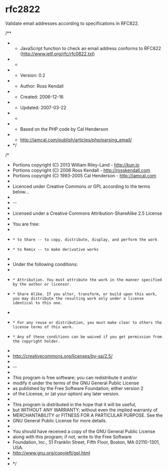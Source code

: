 rfc2822
=======

Validate email addresses according to specifications in RFC822.  

/**
 *  * JavaScript function to check an email address conforms to RFC822 (http://www.ietf.org/rfc/rfc0822.txt)
 *  *
 *  * Version: 0.2
 *  * Author: Ross Kendall
 *  * Created: 2006-12-16
 *  * Updated: 2007-03-22
 *  *
 *  * Based on the PHP code by Cal Henderson
 *  * http://iamcal.com/publish/articles/php/parsing_email/
 *  */

/*
 * Portions copyright (C) 2013 William Riley-Land - http://kun.io
 * Portions copyright (C) 2006  Ross Kendall - http://rosskendall.com
 * Portions copyright (C) 1993-2005 Cal Henderson - http://iamcal.com
 * 
 * Licenced under Creative Commons _or_ GPL according to the terms below...
 * 
 * --
 * 
 *  Licensed under a Creative Commons Attribution-ShareAlike 2.5 License
 * 
 *  You are free:
 * 
 *     * to Share -- to copy, distribute, display, and perform the work
 *     * to Remix -- to make derivative works
 * 
 *  Under the following conditions:
 * 
 *     * Attribution. You must attribute the work in the manner specified by the author or licensor.
 *     * Share Alike. If you alter, transform, or build upon this work, you may distribute the resulting work only under a license identical to this one.
 * 
 *     * For any reuse or distribution, you must make clear to others the license terms of this work.
 *     * Any of these conditions can be waived if you get permission from the copyright holder.
 * 
 *  http://creativecommons.org/licenses/by-sa/2.5/
 * 
 * --
 * 
 *  This program is free software; you can redistribute it and/or
 *  modify it under the terms of the GNU General Public License
 *  as published by the Free Software Foundation; either version 2
 *  of the License, or (at your option) any later version.
 * 
 *  This program is distributed in the hope that it will be useful,
 *  but WITHOUT ANY WARRANTY; without even the implied warranty of
 *  MERCHANTABILITY or FITNESS FOR A PARTICULAR PURPOSE.  See the
 *  GNU General Public License for more details.
 * 
 *  You should have received a copy of the GNU General Public License
 *  along with this program; if not, write to the Free Software
 *  Foundation, Inc., 51 Franklin Street, Fifth Floor, Boston, MA  02110-1301, USA.
 *  http://www.gnu.org/copyleft/gpl.html
 * 
 * */
